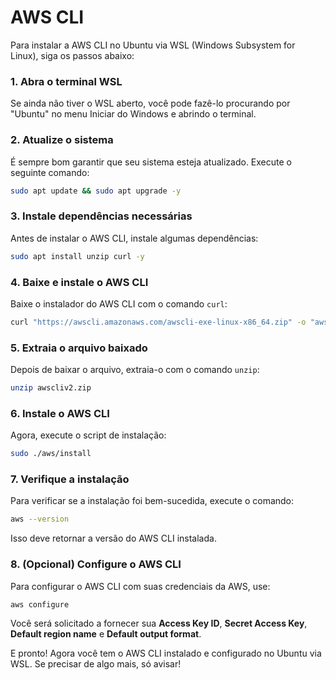 # AWS CLI

Para instalar a AWS CLI no Ubuntu via WSL (Windows Subsystem for Linux), siga os passos abaixo:

### 1. Abra o terminal WSL
Se ainda não tiver o WSL aberto, você pode fazê-lo procurando por "Ubuntu" no menu Iniciar do Windows e abrindo o terminal.

### 2. Atualize o sistema
É sempre bom garantir que seu sistema esteja atualizado. Execute o seguinte comando:

```bash
sudo apt update && sudo apt upgrade -y
```

### 3. Instale dependências necessárias
Antes de instalar o AWS CLI, instale algumas dependências:

```bash
sudo apt install unzip curl -y
```

### 4. Baixe e instale o AWS CLI
Baixe o instalador do AWS CLI com o comando `curl`:

```bash
curl "https://awscli.amazonaws.com/awscli-exe-linux-x86_64.zip" -o "awscliv2.zip"
```

### 5. Extraia o arquivo baixado
Depois de baixar o arquivo, extraia-o com o comando `unzip`:

```bash
unzip awscliv2.zip
```

### 6. Instale o AWS CLI
Agora, execute o script de instalação:

```bash
sudo ./aws/install
```

### 7. Verifique a instalação
Para verificar se a instalação foi bem-sucedida, execute o comando:

```bash
aws --version
```

Isso deve retornar a versão do AWS CLI instalada.

### 8. (Opcional) Configure o AWS CLI
Para configurar o AWS CLI com suas credenciais da AWS, use:

```bash
aws configure
```

Você será solicitado a fornecer sua **Access Key ID**, **Secret Access Key**, **Default region name** e **Default output format**.

E pronto! Agora você tem o AWS CLI instalado e configurado no Ubuntu via WSL. Se precisar de algo mais, só avisar!